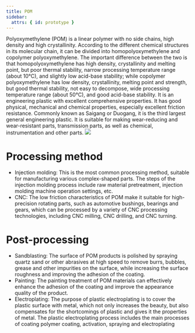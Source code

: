 ```yaml
---
title: POM
sidebar:
  attrs: { id: prototype }
---
```


Polyoxymethylene (POM) is a linear polymer with no side chains, high density and high crystallinity. According to the different chemical structures in its molecular chain, it can be divided into homopolyoxymethylene and copolymer polyoxymethylene. The important difference between the two is that homopolyoxymethylene has high density, crystallinity and melting point, but poor thermal stability, narrow processing temperature range (about 10°C), and slightly low acid-base stability; while copolymer polyoxymethylene has low density, crystallinity, melting point and strength, but good thermal stability, not easy to decompose, wide processing temperature range (about 50°C), and good acid-base stability. It is an engineering plastic with excellent comprehensive properties. It has good physical, mechanical and chemical properties, especially excellent friction resistance. Commonly known as Saigang or Duogang, it is the third largest general engineering plastic. It is suitable for making wear-reducing and wear-resistant parts, transmission parts, as well as chemical, instrumentation and other parts.
![](https://nexmaker-profabx.oss-cn-hangzhou.aliyuncs.com/img-hwj/ab8fef590f29c1b21d85ea6a76bdba99.png)
# Processing method
* Injection molding: This is the most common processing method, suitable for manufacturing various complex-shaped parts. The steps of the injection molding process include raw material pretreatment, injection molding machine operation settings, etc.
* CNC: The low friction characteristics of POM make it suitable for high-precision rotating parts, such as automotive bushings, bearings and gears, which can be processed by a variety of CNC processing technologies, including CNC milling, CNC drilling, and CNC turning.
# Post-processing
* Sandblasting: The surface of POM products is polished by spraying quartz sand or other abrasives at high speed to remove burrs, bubbles, grease and other impurities on the surface, while increasing the surface roughness and improving the adhesion of the coating.
* Painting: The painting treatment of POM materials can effectively enhance the adhesion of the coating and improve the appearance quality of the product.
* Electroplating: The purpose of plastic electroplating is to cover the plastic surface with metal, which not only increases the beauty, but also compensates for the shortcomings of plastic and gives it the properties of metal. The plastic electroplating process includes the main processes of coating polymer coating, activation, spraying and electroplating
